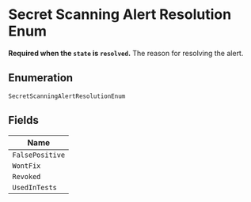 
# Secret Scanning Alert Resolution Enum

**Required when the `state` is `resolved`.** The reason for resolving the alert.

## Enumeration

`SecretScanningAlertResolutionEnum`

## Fields

| Name |
|  --- |
| `FalsePositive` |
| `WontFix` |
| `Revoked` |
| `UsedInTests` |

